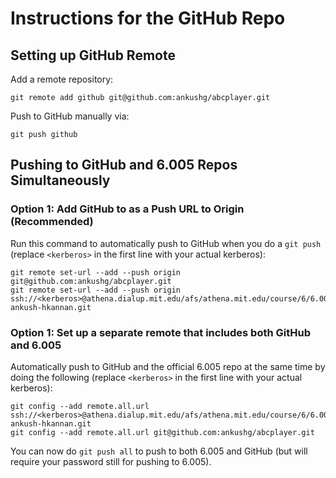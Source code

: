 # Instructions for the GitHub Repo
## Setting up GitHub Remote
Add a remote repository:

    git remote add github git@github.com:ankushg/abcplayer.git

Push to GitHub manually via:

    git push github

## Pushing to GitHub and 6.005 Repos Simultaneously
### Option 1: Add GitHub to as a Push URL to Origin (Recommended)
Run this command to automatically push to GitHub when you do a `git push` (replace `<kerberos>` in the first line with your actual kerberos):

    git remote set-url --add --push origin git@github.com:ankushg/abcplayer.git
    git remote set-url --add --push origin ssh://<kerberos>@athena.dialup.mit.edu/afs/athena.mit.edu/course/6/6.005/git/fa13/projects/abcplayer/anandoza-ankush-hkannan.git

### Option 1: Set up a separate remote that includes both GitHub and 6.005
Automatically push to GitHub and the official 6.005 repo at the same time by doing the following (replace `<kerberos>` in the first line with your actual kerberos):

    git config --add remote.all.url ssh://<kerberos>@athena.dialup.mit.edu/afs/athena.mit.edu/course/6/6.005/git/fa13/projects/abcplayer/anandoza-ankush-hkannan.git
    git config --add remote.all.url git@github.com:ankushg/abcplayer.git

You can now do `git push all` to push to both 6.005 and GitHub (but will require your password still for pushing to 6.005).